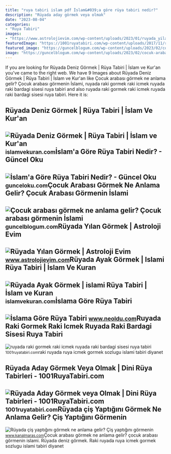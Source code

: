 ```yaml
---
title: "ruya tabiri islam pdf İslam&#039;a göre rüya tabiri nedir?"
description: "Rüyada aday görmek veya olmak"
date: "2023-08-04"
categories:
- "Ruya Tabiri"
images:
- "https://www.astrolojievim.com/wp-content/uploads/2023/01/ruyada_yilan_gormek_islami_ruya_tabiri_astroloji_evim-800x430.jpg"
featuredImage: "https://1001ruyatabiri.com/wp-content/uploads/2017/11/ruyada-raki-gormek-raki-icmek-ruyada-raki-bardagi-sisesi-ruya-tabiri-1001ruyatabiri-diyanet-islami-ruya-sozlugu.JPG-768x484.jpg"
featured_image: "https://guncelblogum.com/wp-content/uploads/2023/02/cocuk-arabasi-gormek-ne-anlama-gelir-cocuk-arabasi-gormenin-islami-ruya-tabiri-1024x576.jpg"
image: "https://guncelblogum.com/wp-content/uploads/2023/02/cocuk-arabasi-gormek-ne-anlama-gelir-cocuk-arabasi-gormenin-islami-ruya-tabiri-1024x576.jpg"
---
```


If you are looking for Rüyada Deniz Görmek | Rüya Tabiri | İslam ve Kur'an you've came to the right web. We have 9 Images about Rüyada Deniz Görmek | Rüya Tabiri | İslam ve Kur'an like Çocuk arabası görmek ne anlama gelir? Çocuk arabası görmenin İslami, ruyada raki gormek raki icmek ruyada raki bardagi sisesi ruya tabiri and also ruyada raki gormek raki icmek ruyada raki bardagi sisesi ruya tabiri. Here it is:

Rüyada Deniz Görmek | Rüya Tabiri | İslam Ve Kur'an
---------------------------------------------------

 ![Rüyada Deniz Görmek | Rüya Tabiri | İslam ve Kur'an](https://islamvekuran.com/wp-content/uploads/2022/05/Ruyada-Deniz-Gormek-Ruya-Tabiri.png) <small>islamvekuran.com</small>İslam'a Göre Rüya Tabiri Nedir? - Güncel Oku
--------------------------------------------

 ![İslam'a Göre Rüya Tabiri Nedir? - Güncel Oku](https://gunceloku.com/uploads/islam-a-gore-ruya-tabiri-6140664a53794.jpg) <small>gunceloku.com</small>Çocuk Arabası Görmek Ne Anlama Gelir? Çocuk Arabası Görmenin İslami
-------------------------------------------------------------------

 ![Çocuk arabası görmek ne anlama gelir? Çocuk arabası görmenin İslami](https://guncelblogum.com/wp-content/uploads/2023/02/cocuk-arabasi-gormek-ne-anlama-gelir-cocuk-arabasi-gormenin-islami-ruya-tabiri-1024x576.jpg) <small>guncelblogum.com</small>Rüyada Yılan Görmek | Astroloji Evim
------------------------------------

 ![Rüyada Yılan Görmek | Astroloji Evim](https://www.astrolojievim.com/wp-content/uploads/2023/01/ruyada_yilan_gormek_islami_ruya_tabiri_astroloji_evim-800x430.jpg) <small>www.astrolojievim.com</small>Rüyada Ayak Görmek | Islami Rüya Tabiri | İslam Ve Kuran
--------------------------------------------------------

 ![Rüyada Ayak Görmek | islami Rüya Tabiri | İslam ve Kuran](https://islamvekuran.com/wp-content/uploads/2022/04/Ruyada-Ayak-Gormek-islami-Ruya-Tabiri.png) <small>islamvekuran.com</small>İslama Göre Rüya Tabiri
-----------------------

 ![İslama Göre Rüya Tabiri](https://www.neoldu.com/d/other/islamda-ruya-tabiri.jpg) <small>www.neoldu.com</small>Ruyada Raki Gormek Raki Icmek Ruyada Raki Bardagi Sisesi Ruya Tabiri
--------------------------------------------------------------------

 ![ruyada raki gormek raki icmek ruyada raki bardagi sisesi ruya tabiri](https://1001ruyatabiri.com/wp-content/uploads/2017/11/ruyada-raki-gormek-raki-icmek-ruyada-raki-bardagi-sisesi-ruya-tabiri-1001ruyatabiri-diyanet-islami-ruya-sozlugu.JPG-768x484.jpg) <small>1001ruyatabiri.com</small>raki ruyada ruya icmek gormek sozlugu islami tabiri diyanet

Rüyada Aday Görmek Veya Olmak | Dini Rüya Tabirleri - 1001RuyaTabiri.com
------------------------------------------------------------------------

 ![Rüyada Aday Görmek veya Olmak | Dini Rüya Tabirleri - 1001RuyaTabiri.com](https://1001ruyatabiri.com/wp-content/uploads/2018/02/ruyada-aday-gormek-ruyada-aday-olmak-ruyada-baskan-adayi-olmak-diyanet-ruya-tabiri-islami-ruya-tabiri-768x511.jpg) <small>1001ruyatabiri.com</small>Rüyada çiş Yaptığını Görmek Ne Anlama Gelir? Çiş Yaptığını Görmenin
-------------------------------------------------------------------

 ![Rüyada çiş yaptığını görmek ne anlama gelir? Çiş yaptığını görmenin](https://kanalmarascom.teimg.com/crop/1280x720/kanalmaras-com/uploads/2022/01/ruyada-cis-yaptigini-gormek-ne-anlama-gelir-cis-yaptigini-gormenin-islami-ruya-tabiri.jpg) <small>www.kanalmaras.com</small>Çocuk arabası görmek ne anlama gelir? çocuk arabası görmenin i̇slami. Rüyada deniz görmek. Raki ruyada ruya icmek gormek sozlugu islami tabiri diyanet
